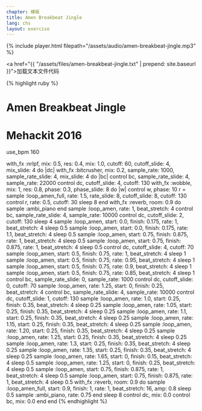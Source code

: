 ```yaml
---
chapter: 模板
title: Amen Breakbeat Jingle
lang: chs
layout: exercise
---
```


{% include player.html filepath="/assets/audio/amen-breakbeat-jingle.mp3" %}

<a href="{{ "/assets/files/amen-breakbeat-jingle.txt" | prepend: site.baseurl }}">加载文本文件代码</a>

{% highlight ruby %}
# Amen Breakbeat Jingle
# Mehackit 2016

use_bpm 160

with_fx :nrlpf, mix: 0.5, res: 0.4, mix: 1.0, cutoff: 60, cutoff_slide: 4, mix_slide: 4 do |dc|
  with_fx :bitcrusher, mix: 0.2, sample_rate: 1000, sample_rate_slide: 4, mix_slide: 4 do |bc|
    control bc, sample_rate_slide: 4, sample_rate: 22000
    control dc, cutoff_slide: 4, cutoff: 130
    with_fx :wobble, mix: 1, res: 0.8, phase: 0.3, phase_slide: 8 do |w|
      control w, phase: 10
      r = sample :loop_amen_full, rate: 1.5, rate_slide: 8, cutoff_slide: 8, cutoff: 130
      control r, rate: 0.5, cutoff: 30
      sleep 8
    end
    with_fx :reverb, room: 0.9 do
      sample :ambi_piano
    end
    sample :loop_amen, rate: 1, beat_stretch: 4
    control bc, sample_rate_slide: 4, sample_rate: 10000
    control dc, cutoff_slide: 2, cutoff: 130
    sleep 4
    sample :loop_amen, start: 0.0, finish: 0.175, rate: 1, beat_stretch: 4
    sleep 0.5
    sample :loop_amen, start: 0.0, finish: 0.175, rate: 1.1, beat_stretch: 4
    sleep 0.5
    sample :loop_amen, start: 0.75, finish: 0.875, rate: 1, beat_stretch: 4
    sleep 0.5
    sample :loop_amen, start: 0.75, finish: 0.875, rate: 1, beat_stretch: 4
    sleep 0.5
    control dc, cutoff_slide: 4, cutoff: 70
    sample :loop_amen, start: 0.5, finish: 0.75, rate: 1, beat_stretch: 4
    sleep 1
    sample :loop_amen, start: 0.5, finish: 0.75, rate: 0.95, beat_stretch: 4
    sleep 1
    sample :loop_amen, start: 0.5, finish: 0.75, rate: 0.9, beat_stretch: 4
    sleep 1
    sample :loop_amen, start: 0.5, finish: 0.75, rate: 0.85, beat_stretch: 4
    sleep 1
    control bc, sample_rate_slide: 0, sample_rate: 1000
    control dc, cutoff_slide: 0, cutoff: 70
    sample :loop_amen, rate: 1.25, start: 0, finish: 0.25, beat_stretch: 4
    control bc, sample_rate_slide: 4, sample_rate: 10000
    control dc, cutoff_slide: 1, cutoff: 130
    sample :loop_amen, rate: 1.0, start: 0.25, finish: 0.35, beat_stretch: 4
    sleep 0.25
    sample :loop_amen, rate: 1.05, start: 0.25, finish: 0.35, beat_stretch: 4
    sleep 0.25
    sample :loop_amen, rate: 1.1, start: 0.25, finish: 0.35, beat_stretch: 4
    sleep 0.25
    sample :loop_amen, rate: 1.15, start: 0.25, finish: 0.35, beat_stretch: 4
    sleep 0.25
    sample :loop_amen, rate: 1.20, start: 0.25, finish: 0.35, beat_stretch: 4
    sleep 0.25
    sample :loop_amen, rate: 1.25, start: 0.25, finish: 0.35, beat_stretch: 4
    sleep 0.25
    sample :loop_amen, rate: 1.3, start: 0.25, finish: 0.35, beat_stretch: 4
    sleep 0.25
    sample :loop_amen, rate: 1.35, start: 0.25, finish: 0.35, beat_stretch: 4
    sleep 0.25
    sample :loop_amen, rate: 1.65, start: 0, finish: 0.15, beat_stretch: 4
    sleep 0.5
    sample :loop_amen, rate: 1.25, start: 0, finish: 0.25, beat_stretch: 4
    sleep 0.5
    sample :loop_amen, start: 0.75, finish: 0.875, rate: 1, beat_stretch: 4
    sleep 0.5
    sample :loop_amen, start: 0.75, finish: 0.875, rate: 1, beat_stretch: 4
    sleep 0.5
    with_fx :reverb, room: 0.9 do
      sample :loop_amen_full, start: 0.9, finish: 1, rate: 1, beat_stretch: 16, amp: 0.8
      sleep 0.5
      sample :ambi_piano, rate: 0.75
    end
    sleep 8
    control dc, mix: 0.0
    control bc, mix: 0.0
  end
end
{% endhighlight %}